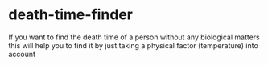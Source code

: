 # death-time-finder
If you want to find the death time of a person without any biological matters this will help you to find it by just taking a physical factor (temperature) into account
